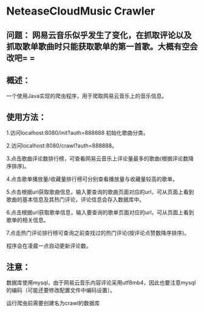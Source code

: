 # NeteaseCloudMusic Crawler
问题：
网易云音乐似乎发生了变化，在抓取评论以及抓取歌单歌曲时只能获取歌单的第一首歌。大概有空会改吧= =
---------
概述：
---------
  一个使用Java实现的爬虫程序，用于爬取网易云音乐上的音乐信息。

## 使用方法：
  
1.访问localhost:8080/init?auth=888888 初始化歌曲分类。

2.访问localhost:8080/crawl?auth=888888。

3.点击歌曲评论数排行榜，可查看网易云音乐上评论量最多的歌曲(根据评论数降序排序)。

4.点击歌单播放量/收藏量排行榜可分别查看播放量与收藏量较高的歌单。

5.点击根据url获取歌曲信息，输入要查询的歌曲页面对应的url，可从页面上看到歌曲的基本信息及其热门评论，评论信息会存入数据库中。

6.点击根据url获取歌单信息，输入要查询的歌单页面对应的url，可从页面上看到歌单的相关信息。

7.点击热门评论排行榜可查询之前查找过的热门评论(按评论点赞数降序排序)。

程序会在凌晨一点自动更新评论数。

## 注意：

数据库使用mysql，由于网易云音乐内容评论采用utf8mb4，因此也要注意mysql的编码（可能还要修改配置文件中编码设置）。

运行爬虫前需要创建名为crawl的数据库
